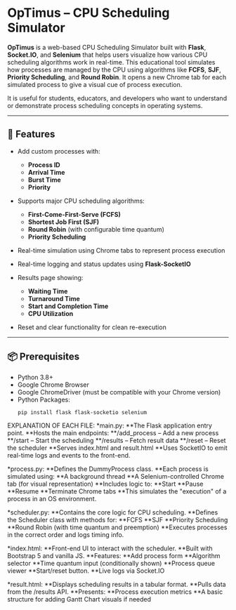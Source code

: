 # OpTimus – CPU Scheduling Simulator

**OpTimus** is a web-based CPU Scheduling Simulator built with **Flask**, **Socket.IO**, and **Selenium** that helps users visualize how various CPU scheduling algorithms work in real-time. This educational tool simulates how processes are managed by the CPU using algorithms like **FCFS**, **SJF**, **Priority Scheduling**, and **Round Robin**. It opens a new Chrome tab for each simulated process to give a visual cue of process execution.

It is useful for students, educators, and developers who want to understand or demonstrate process scheduling concepts in operating systems.

---

## 🚀 Features

- Add custom processes with:
  - **Process ID**
  - **Arrival Time**
  - **Burst Time**
  - **Priority**

- Supports major CPU scheduling algorithms:
  - **First-Come-First-Serve (FCFS)**
  - **Shortest Job First (SJF)**
  - **Round Robin** (with configurable time quantum)
  - **Priority Scheduling**

- Real-time simulation using Chrome tabs to represent process execution

- Real-time logging and status updates using **Flask-SocketIO**

- Results page showing:
  - **Waiting Time**
  - **Turnaround Time**
  - **Start and Completion Time**
  - **CPU Utilization**

- Reset and clear functionality for clean re-execution

---

## 📦 Prerequisites

- Python 3.8+
- Google Chrome Browser
- Google ChromeDriver (must be compatible with your Chrome version)
- Python Packages:
  ```bash
  pip install flask flask-socketio selenium


EXPLANATION OF EACH FILE:
*main.py:
  **The Flask application entry point.
  **Hosts the main endpoints:
    **/add_process – Add a new process
    **/start – Start the scheduling
    **/results – Fetch result data
    **/reset – Reset the scheduler
  **Serves index.html and result.html
  **Uses SocketIO to emit real-time logs and events to the front-end.

*process.py:
  **Defines the DummyProcess class.
  **Each process is simulated using:
    **A background thread
    **A Selenium-controlled Chrome tab (for visual representation)
  **Includes logic to:
    **Start
    **Pause
    **Resume
    **Terminate Chrome tabs
  **This simulates the "execution" of a process in an OS environment.

*scheduler.py:
  **Contains the core logic for CPU scheduling.
  **Defines the Scheduler class with methods for:
    **FCFS
    **SJF
    **Priority Scheduling
    **Round Robin (with time quantum and preemption)
  **Executes processes in the correct order and logs timing info.

*index.html:
  **Front-end UI to interact with the scheduler.
  **Built with Bootstrap 5 and vanilla JS.
  **Features:
    **Add process form
    **Algorithm selector
    **Time quantum input (conditionally shown)
    **Process queue viewer
    **Start/reset button.
    **Live logs via Socket.IO

*result.html:
  **Displays scheduling results in a tabular format.
  **Pulls data from the /results API.
  **Presents:
    **Process execution metrics
    **A basic structure for adding Gantt Chart visuals if needed
